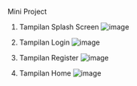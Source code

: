 Mini Project

1. Tampilan Splash Screen
   ![image](https://github.com/ichanyr/LEARNINGX/assets/114141633/1c3ede1d-79f8-488e-a5b8-8b00b4e08eaf)

2. Tampilan Login
   ![image](https://github.com/ichanyr/LEARNINGX/assets/114141633/00de8993-9886-4269-8148-e35e1e60359d)

3. Tampilan Register
   ![image](https://github.com/ichanyr/LEARNINGX/assets/114141633/cb513818-38ac-4220-9f51-02cdcf92a653)

4. Tampilan Home
   ![image](https://github.com/ichanyr/LEARNINGX/assets/114141633/0d8458ec-f883-45f2-a27e-0fcd2711f54c)

